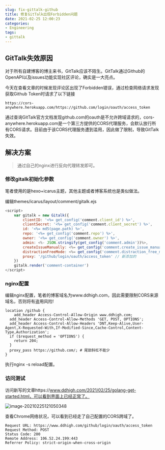 ```yaml
---
slug: fix-gittalk-github
title: 修复GitTalk出现Forbidden问题
date: 2021-02-25 12:00:23
categories:
- Engineering
tags:
- gittalk
---
```


## GitTalk失效原因

对于所有自建博客的博主来书，GitTalk应该不陌生。GitTalk通过Github的OpenAPI以及issues功能实现社区评论，确实是一大亮点。

今天在查看文章的时候发现评论区出现了Forbidden错误，通过检查网络请求发现获取Github Token时请求了以下链接

```
https://cors-anywhere.herokuapp.com/https://github.com/login/oauth/access_token
```

通过查询GitTalk官方文档发现github.com的oauth是不允许跨域请求的，cors-anywhere.herokuapp.com是一个第三方提供的CORS代理服务，会默认放行所有CORS请求。目前由于该CORS代理服务遭到滥用，因此做了限制，导致GitTalk失效。

## 解决方案

> 通过自己的nginx进行反向代理转发即可。

### 修改gitalk初始化参数

笔者使用的是hexo+icarus主题，其他主题或者博客系统也是类似做法。

编辑themes/icarus/layout/comment/gitalk.ejs

```javascript
<script>
    var gitalk = new Gitalk({
        clientID: '<%= get_config('comment.client_id') %>',
        clientSecret: '<%= get_config('comment.client_secret') %>',
        id: '<%= md5(page.path) %>',
        repo: '<%= get_config('comment.repo') %>',
        owner: '<%= get_config('comment.owner') %>',
        admin: <%- JSON.stringify(get_config('comment.admin'))%>,
        createIssueManually: <%= get_config('comment.create_issue_manually', false) %>,
        distractionFreeMode: <%= get_config('comment.distraction_free_mode', false) %>,
        proxy: '/github/login/oauth/access_token' // 新添加的
    })
    gitalk.render('comment-container')
</script>
```

### nginx配置

编辑nginx配置，笔者的博客域名为www.ddhigh.com，因此需要限制CORS来源域名，否则将有盗用风险!

```nginx
location /github {
	add_header Access-Control-Allow-Origin www.ddhigh.com;
  add_header Access-Control-Allow-Methods 'GET, POST, OPTIONS';
  add_header Access-Control-Allow-Headers 'DNT,Keep-Alive,User-Agent,X-Requested-With,If-Modified-Since,Cache-Control,Content-Type,Authorization';
  if ($request_method = 'OPTIONS') {
  	return 204;
  }
  proxy_pass https://github.com/; # 尾部斜杠不能少
}
```

执行nginx -s reload配置。

### 访问测试

访问新写的文章https://www.ddhigh.com/2021/02/25/golang-get-started.html，可以看到界面上已经正常了。

![image-20210225121050348](https://static.ddhigh.com/blog/2021-02-25-121050-2.png)

查看Chrome网络状况，可以看到已经走了自己配置的CORS跨域了。

```
Request URL: https://www.ddhigh.com/github/login/oauth/access_token
Request Method: POST
Status Code: 200 
Remote Address: 106.52.24.199:443
Referrer Policy: strict-origin-when-cross-origin
```

